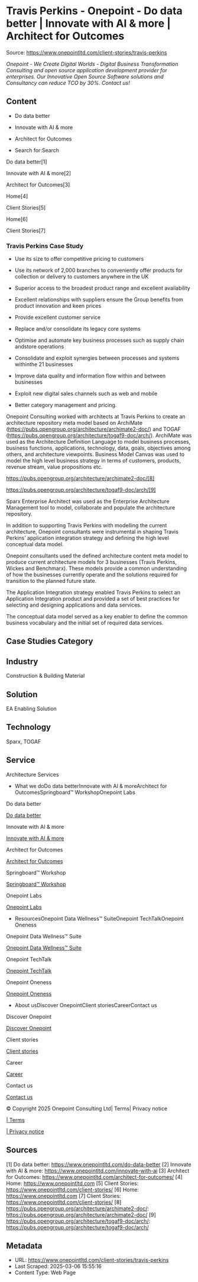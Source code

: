 # Travis Perkins - Onepoint - Do data better | Innovate with AI & more | Architect for Outcomes

Source: https://www.onepointltd.com/client-stories/travis-perkins

_Onepoint - We Create Digital Worlds - Digital Business Transformation Consulting and open source application development provider for enterprises. Our Innovative Open Source Software solutions and Consultancy can reduce TCO by 30%. Contact us!_

## Content

- Do data better
- Innovate with AI & more
- Architect for Outcomes

- Search for:Search

Do data better[1]

Innovate with AI & more[2]

Architect for Outcomes[3]

Home[4]

Client Stories[5]

Home[6]

Client Stories[7]

### Travis Perkins Case Study

- Use its size to offer competitive pricing to customers
- Use its network of 2,000 branches to conveniently offer products for collection
  or delivery to customers anywhere in the UK
- Superior access to the broadest product range and excellent availability
- Excellent relationships with suppliers ensure the Group benefits from product
  innovation and keen prices
- Provide excellent customer service

- Replace and/or consolidate its legacy core systems
- Optimise and automate key business processes such as supply chain andstore operations
- Consolidate and exploit synergies between processes and systems withinthe 21 businesses
- Improve data quality and information flow within and between businesses
- Exploit new digital sales channels such as web and mobile
- Better category management and pricing.

Onepoint Consulting worked with architects at Travis Perkins to create an architecture repository meta model based on ArchiMate (https://pubs.opengroup.org/architecture/archimate2-doc/) and TOGAF (https://pubs.opengroup.org/architecture/togaf9-doc/arch/). ArchiMate was used as the Architecture Definition Language to model business processes, business functions, applications, technology, data, goals, objectives among others, and architecture viewpoints. Business Model Canvas was used to model the high level business strategy in terms of customers, products, revenue stream, value propositions etc.

https://pubs.opengroup.org/architecture/archimate2-doc/[8]

https://pubs.opengroup.org/architecture/togaf9-doc/arch/[9]

Sparx Enterprise Architect was used as the Enterprise Architecture Management tool to model, collaborate and populate the architecture repository.

In addition to supporting Travis Perkins with modelling the current architecture, Onepoint consultants were instrumental in shaping Travis Perkins’ application integration strategy and defining the high level conceptual data model.

Onepoint
consultants used the defined architecture content meta model to produce
current architecture models for 3 businesses (Travis Perkins, Wickes and
Benchmarx). These models provide a common understanding of how the
businesses currently operate and the solutions required for transition
to the planned future state.

The Application
Integration strategy enabled Travis Perkins to select an Application
Integration product and provided a set of best practices for selecting
and designing applications and data services.

The conceptual data
model served as a key enabler to define the common business vocabulary
and the initial set of required data services.

## Case Studies Category

## Industry

Construction & Building Material

## Solution

EA Enabling Solution

## Technology

Sparx, TOGAF

## Service

Architecture Services

- What we doDo data betterInnovate with AI & moreArchitect for OutcomesSpringboard™ WorkshopOnepoint Labs

Do data better

[Do data better](/do-data-better)

Innovate with AI & more

[Innovate with AI & more](/innovate-with-ai-more/)

Architect for Outcomes

[Architect for Outcomes](/architect-for-outcomes/)

Springboard™ Workshop

[Springboard™ Workshop](/onepoint-springboard/)

Onepoint Labs

[Onepoint Labs](/onepoint-labs/)

- ResourcesOnepoint Data Wellness™ SuiteOnepoint TechTalkOnepoint Oneness

Onepoint Data Wellness™ Suite

[Onepoint Data Wellness™ Suite](/data-wellness/)

Onepoint TechTalk

[Onepoint TechTalk](/techtalk)

Onepoint Oneness

[Onepoint Oneness](/oneness/)

- About usDiscover OnepointClient storiesCareerContact us

Discover Onepoint

[Discover Onepoint](/discover-onepoint/)

Client stories

[Client stories](/client-stories/)

Career

[Career](/career-opportunities/)

Contact us

[Contact us](/contact-us/)

© Copyright 2025 Onepoint Consulting Ltd| Terms| Privacy notice

[| Terms](/policies/)

[| Privacy notice](/policies/privacy-policy/)

## Sources

[1] Do data better: https://www.onepointltd.com/do-data-better
[2] Innovate with AI & more: https://www.onepointltd.com/innovate-with-ai
[3] Architect for Outcomes: https://www.onepointltd.com/architect-for-outcomes/
[4] Home: https://www.onepointltd.com
[5] Client Stories: https://www.onepointltd.com/client-stories/
[6] Home: https://www.onepointltd.com
[7] Client Stories: https://www.onepointltd.com/client-stories/
[8] https://pubs.opengroup.org/architecture/archimate2-doc/: https://pubs.opengroup.org/architecture/archimate2-doc/
[9] https://pubs.opengroup.org/architecture/togaf9-doc/arch/: https://pubs.opengroup.org/architecture/togaf9-doc/arch/

## Metadata

- URL: https://www.onepointltd.com/client-stories/travis-perkins
- Last Scraped: 2025-03-06 15:55:16
- Content Type: Web Page
